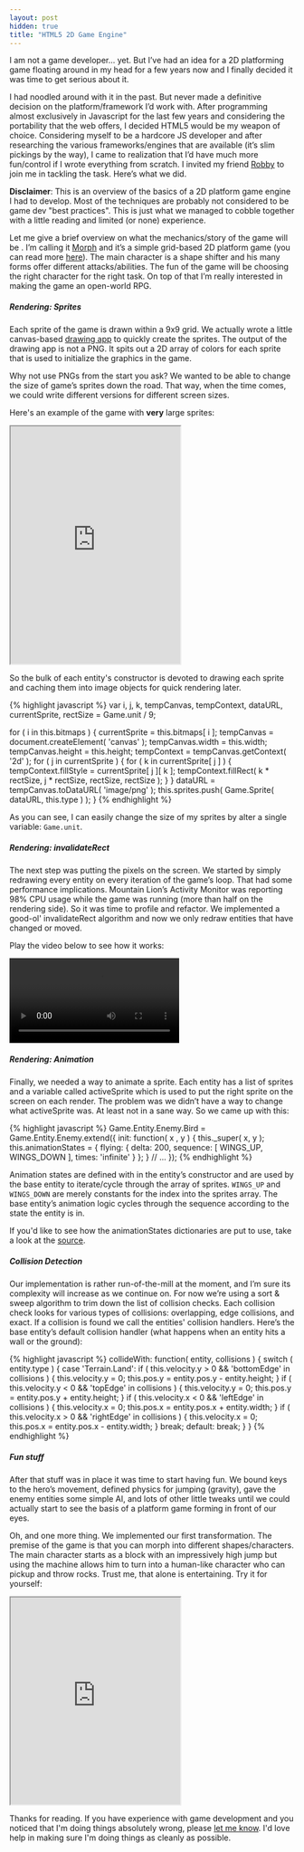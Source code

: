 ```yaml
---
layout: post
hidden: true
title: "HTML5 2D Game Engine"
---
```

I am not a game developer... yet. But I&#8217;ve had an idea for a 2D
platforming game floating around in my head for a few years now and I
finally decided it was time to get serious about it.

I had noodled around with it in the past. But never made a definitive
decision on the platform/framework I&#8217;d work with. After programming
almost exclusively in Javascript for the last few years and considering the portability that the
web offers, I decided HTML5 would be my weapon of choice. Considering
myself to be a hardcore JS developer and after researching the various
frameworks/engines that are available (it&#8217;s slim pickings by the way),
I came to realization that I&#8217;d have much more fun/control if I
wrote everything from scratch. I invited my friend
[Robby](http://github.com/robbynickles) to join me in tackling the task.
Here&#8217;s what we did.

**Disclaimer**: This is an overview of the basics of a 2D platform game engine I had to
develop. Most of the techniques are probably not considered to be game
dev "best practices". This is just what we managed to cobble together
with a little reading and limited (or none) experience.

Let me give a brief overview on what the mechanics/story of the game will
be . I&#8217;m calling it [Morph](http://github.com/blacktunnel/morph) and it&#8217;s a simple grid-based
2D platform game (you can read more
[here](http://blacktunnel.github.io/morph/design.html)). The main character
is a shape shifter and his many forms offer different attacks/abilities.
The fun of the game will be choosing the right character for the right
task. On top of that I&#8217;m really interested in making the game an
open-world RPG.

##### Rendering: Sprites
Each sprite of the game is drawn within a 9x9 grid. We actually wrote a
little canvas-based [drawing app](http://blacktunnel.github.io/morph/draw.html)
to quickly create the sprites. The output of the drawing app is not a
PNG. It spits out a 2D array of colors for each sprite that is
used to initialize the graphics in the game.

Why not use PNGs from the start you ask? We wanted to be able to change
the size of game&#8217;s sprites down the road. That way, when the time comes,
we could write different versions for different screen sizes.

Here's an example of the game with **very** large sprites:

<iframe src="http://blacktunnel.github.io/morph/preview/embed/?level=mini" height="420"></iframe>

So the bulk of each entity's constructor is devoted to drawing each
sprite and caching them into image objects for quick rendering later.

{% highlight javascript %}
var i, j, k,
    tempCanvas, tempContext,
    dataURL, currentSprite,
    rectSize = Game.unit / 9;

for ( i in this.bitmaps ) {
    currentSprite = this.bitmaps[ i ];
    tempCanvas = document.createElement( 'canvas' );
    tempCanvas.width = this.width;
    tempCanvas.height = this.height;
    tempContext = tempCanvas.getContext( '2d' );
    for ( j in currentSprite ) {
        for ( k in currentSprite[ j ] ) {
            tempContext.fillStyle = currentSprite[ j ][ k ];
            tempContext.fillRect( k * rectSize, j * rectSize, rectSize, rectSize );
        }
    }
    dataURL = tempCanvas.toDataURL( 'image/png' );
    this.sprites.push( Game.Sprite( dataURL, this.type ) );
}
{% endhighlight %}

As you can see, I can easily change the size of my sprites by alter a
single variable: `Game.unit`.

##### Rendering: invalidateRect

The next step was putting the pixels on the screen. We started by simply
redrawing every entity on every iteration of the game&#8217;s loop. That had
some performance implications. Mountain Lion&#8217;s Activity Monitor was
reporting 98% CPU usage while the game was running (more than half on
the rendering side). So it was time to profile and refactor. We
implemented a good-ol' invalidateRect algorithm and now we only redraw
entities that have changed or moved.

Play the video below to see how it works:

<video src="/video/morph-invalidate-rect.mov" preload="auto" controls></video>


##### Rendering: Animation

Finally, we needed a way to animate a sprite. Each entity has a list of
sprites and a variable called activeSprite which is used to put the
right sprite on the screen on each render. The problem was we didn&#8217;t have a way
to change what activeSprite was. At least not in a sane way. So we came
up with this:

{% highlight javascript %}
Game.Entity.Enemy.Bird = Game.Entity.Enemy.extend({
    init: function( x , y ) {
        this._super( x, y );
        this.animationStates = {
            flying: {
                delta: 200,
                sequence: [ WINGS_UP, WINGS_DOWN ],
                times: 'infinite'
            }
        };
    }
    // ...
});
{% endhighlight %}

Animation states are defined with in the entity&#8217;s constructor and are
used by the base entity to iterate/cycle through the array of sprites.
`WINGS_UP` and `WINGS_DOWN` are merely constants for the index into the
sprites array. The base entity&#8217;s animation logic cycles through the
sequence according to the state the entity is in.

If you'd like to see how the animationStates dictionaries are put to
use, take a look at the
[source](http://github.com/blacktunnel/morph/tree/game/entity.js#line-48).

##### Collision Detection

Our implementation is rather run-of-the-mill at the moment, and I&#8217;m sure
its complexity will increase as we continue on. For now we&#8217;re using a sort
& sweep algorithm to trim down the list of collision checks. Each collision
check looks for various types of collisions: overlapping, edge
collisions, and exact. If a collision is found we call the entities'
collision handlers. Here&#8217;s the base entity&#8217;s default collision handler
(what happens when an entity hits a wall or the ground):

{% highlight javascript %}
collideWith: function( entity, collisions ) {
    switch ( entity.type ) {
        case 'Terrain.Land':
            if ( this.velocity.y > 0 && 'bottomEdge' in collisions ) {
                this.velocity.y = 0;
                this.pos.y = entity.pos.y - entity.height;
            }
            if ( this.velocity.y < 0 && 'topEdge' in collisions ) {
                this.velocity.y = 0;
                this.pos.y = entity.pos.y + entity.height;
            }
            if ( this.velocity.x < 0 && 'leftEdge' in collisions ) {
                this.velocity.x = 0;
                this.pos.x = entity.pos.x + entity.width;
            }
            if ( this.velocity.x > 0 && 'rightEdge' in collisions ) {
                this.velocity.x = 0;
                this.pos.x = entity.pos.x - entity.width;
            }
            break;
        default: break;
    }
}
{% endhighlight %}

##### Fun stuff

After that stuff was in place it was time to start having fun. We bound
keys to the hero&#8217;s movement, defined physics for jumping (gravity),
gave the enemy entities some simple AI, and lots of
other little tweaks until we could actually start to see the basis of a
platform game forming in front of our eyes.

Oh, and one more thing. We implemented our first transformation. The
premise of the game is that you can morph into different
shapes/characters. The main character starts as a block with an impressively high jump
but using the machine allows him to turn into a human-like
character who can pickup and throw rocks. Trust me, that alone is
entertaining. Try it for yourself:

<iframe src="http://blacktunnel.github.io/morph/preview/embed" height="366"></iframe>

Thanks for reading. If you have experience with game development and you
noticed that I'm doing things absolutely wrong, please
<a target="_blank" href="https://twitter.com/share?text=Hey %40tybenz! You're doing it wrong. ">let me know</a>.
I'd love help in making sure I'm doing things as cleanly as possible.
